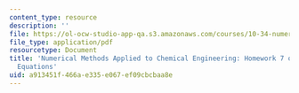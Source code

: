 ```yaml
---
content_type: resource
description: ''
file: https://ol-ocw-studio-app-qa.s3.amazonaws.com/courses/10-34-numerical-methods-applied-to-chemical-engineering-fall-2015/a913451f466ae335e067ef09cbcbaa8e_MIT10_34F15_Homework7.pdf
file_type: application/pdf
resourcetype: Document
title: 'Numerical Methods Applied to Chemical Engineering: Homework 7 on Partial Differential
  Equations'
uid: a913451f-466a-e335-e067-ef09cbcbaa8e
---
```

